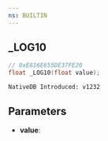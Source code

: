 ```yaml
---
ns: BUILTIN
---
```

## _LOG10

```c
// 0xE816E655DE37FE20
float _LOG10(float value);
```

```
NativeDB Introduced: v1232
```

## Parameters
* **value**:
